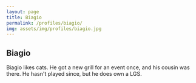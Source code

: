 ```yaml
---
layout: page
title: Biagio
permalink: /profiles/biagio/
img: assets/img/profiles/biagio.jpg
---
```


## Biagio

Biagio likes cats. He got a new grill for an event once, and his cousin was there. He hasn't played since, but he does own a LGS.
